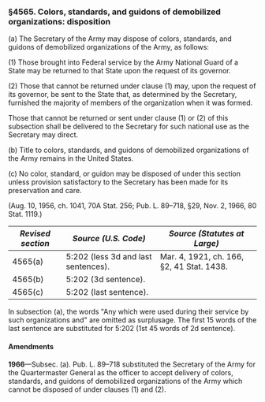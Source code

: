 ### §4565. Colors, standards, and guidons of demobilized organizations: disposition ###

(a) The Secretary of the Army may dispose of colors, standards, and guidons of demobilized organizations of the Army, as follows:

(1) Those brought into Federal service by the Army National Guard of a State may be returned to that State upon the request of its governor.

(2) Those that cannot be returned under clause (1) may, upon the request of its governor, be sent to the State that, as determined by the Secretary, furnished the majority of members of the organization when it was formed.

Those that cannot be returned or sent under clause (1) or (2) of this subsection shall be delivered to the Secretary for such national use as the Secretary may direct.

(b) Title to colors, standards, and guidons of demobilized organizations of the Army remains in the United States.

(c) No color, standard, or guidon may be disposed of under this section unless provision satisfactory to the Secretary has been made for its preservation and care.

(Aug. 10, 1956, ch. 1041, 70A Stat. 256; Pub. L. 89–718, §29, Nov. 2, 1966, 80 Stat. 1119.)

|*Revised section*|       *Source (U.S. Code)*        |      *Source (Statutes at Large)*       |
|-----------------|-----------------------------------|-----------------------------------------|
|     4565(a)     |5:202 (less 3d and last sentences).|Mar. 4, 1921, ch. 166, §2, 41 Stat. 1438.|
|     4565(b)     |       5:202 (3d sentence).        |                                         |
|     4565(c)     |      5:202 (last sentence).       |                                         |

In subsection (a), the words "Any which were used during their service by such organizations and" are omitted as surplusage. The first 15 words of the last sentence are substituted for 5:202 (1st 45 words of 2d sentence).

#### Amendments ####

**1966**—Subsec. (a). Pub. L. 89–718 substituted the Secretary of the Army for the Quartermaster General as the officer to accept delivery of colors, standards, and guidons of demobilized organizations of the Army which cannot be disposed of under clauses (1) and (2).